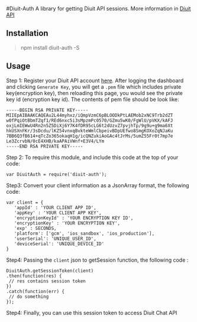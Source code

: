 
#Diuit-Auth
A library for getting Diuit API sessions. More information in [Diuit API](http://api2.diuit.com)

## Installation

> npm install diuit-auth -S

## Usage

Step 1: Register your Diuit API account [here](http://developer.diuit.com). After logging the dashboard and clicking `Generate Key`, you will get a `.pem` file which includes private key(encryption key), then reloading this page, you would see the private key id (encryption key id).
The contents of pem file should be look like:
```
-----BEGIN RSA PRIVATE KEY-----
MIIEpAIBAAKCAQEAu2L44myhxz/iQmpVzmC6pBLOODkPtLAEMob2xNC9Trb2dZT
w0fPqiOtBbmTZqf1/REd6nxc5i3sMpzmPc0570/GZmu5wK0/FgWlU/pVKX/kAFJ
oxjLmIEWwU4Rn2n5Z5DiXj6Y7K4fDR95cLG6t2dUzvZ7pvjhTp/9g9u+g9ma6Xt
hkUSXnFKr/3sDcdu/lKZ54vnxqBvkteWmlCbpeivBDpUEfwo8SmgKOXoZqNJaKu
7BB6Q3fB614+qTcZo365okaqH1g/icQNZukiAoGAc4tJrMs/5umZ55Fr0t7mp7e
Le3ZcrvbN/0cE4XHB/kaAPAiVWnf+E3V4/LYm
-----END RSA PRIVATE KEY-----
```

Step 2:  To require this module,  and include this code at the top of your code:
```
var DiuitAuth = require('diuit-auth');
```


Step3: Convert your client information as a JsonArray format,  the following code:
```
var client = {
   'appId' : 'YOUR CLIENT APP ID',
   'appKey' : 'YOUR CLIENT APP KEY',
   'encryptionKeyId' : 'YOUR ENCRYPTION KEY ID',
   'encryptionKey' : 'YOUR ENCRYPTION KEY',
   'exp' : SECONDS,
   'platform': ['gcm', 'ios_sandbox', 'ios_production'],
   'userSerial': 'UNIQUE_USER_ID',
   'deviceSerial': 'UNIQUE_DEVICE_ID'
}
```

Step4: Passing the  `client` json to getSession function, the following code :
```
DiuitAuth.getSessionToken(client)
.then(function(res) {
 // res contains session token
})
.catch(function(err) {
 // do something
});
```

Step4: Finally, you can use this session token to access Diuit Chat API
